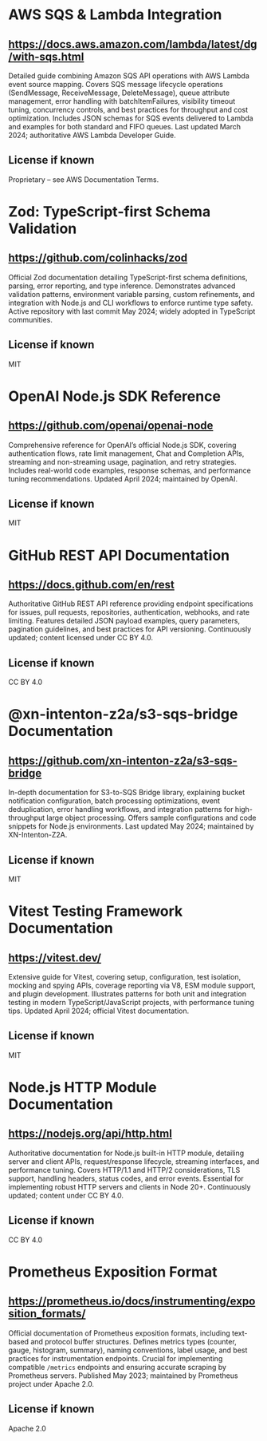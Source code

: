 # AWS SQS & Lambda Integration

## https://docs.aws.amazon.com/lambda/latest/dg/with-sqs.html

Detailed guide combining Amazon SQS API operations with AWS Lambda event source mapping. Covers SQS message lifecycle operations (SendMessage, ReceiveMessage, DeleteMessage), queue attribute management, error handling with batchItemFailures, visibility timeout tuning, concurrency controls, and best practices for throughput and cost optimization. Includes JSON schemas for SQS events delivered to Lambda and examples for both standard and FIFO queues. Last updated March 2024; authoritative AWS Lambda Developer Guide.

## License if known

Proprietary – see AWS Documentation Terms.

# Zod: TypeScript-first Schema Validation

## https://github.com/colinhacks/zod

Official Zod documentation detailing TypeScript-first schema definitions, parsing, error reporting, and type inference. Demonstrates advanced validation patterns, environment variable parsing, custom refinements, and integration with Node.js and CLI workflows to enforce runtime type safety. Active repository with last commit May 2024; widely adopted in TypeScript communities.

## License if known

MIT

# OpenAI Node.js SDK Reference

## https://github.com/openai/openai-node

Comprehensive reference for OpenAI’s official Node.js SDK, covering authentication flows, rate limit management, Chat and Completion APIs, streaming and non-streaming usage, pagination, and retry strategies. Includes real-world code examples, response schemas, and performance tuning recommendations. Updated April 2024; maintained by OpenAI.

## License if known

MIT

# GitHub REST API Documentation

## https://docs.github.com/en/rest

Authoritative GitHub REST API reference providing endpoint specifications for issues, pull requests, repositories, authentication, webhooks, and rate limiting. Features detailed JSON payload examples, query parameters, pagination guidelines, and best practices for API versioning. Continuously updated; content licensed under CC BY 4.0.

## License if known

CC BY 4.0

# @xn-intenton-z2a/s3-sqs-bridge Documentation

## https://github.com/xn-intenton-z2a/s3-sqs-bridge

In-depth documentation for S3-to-SQS Bridge library, explaining bucket notification configuration, batch processing optimizations, event deduplication, error handling workflows, and integration patterns for high-throughput large object processing. Offers sample configurations and code snippets for Node.js environments. Last updated May 2024; maintained by XN-Intenton-Z2A.

## License if known

MIT

# Vitest Testing Framework Documentation

## https://vitest.dev/

Extensive guide for Vitest, covering setup, configuration, test isolation, mocking and spying APIs, coverage reporting via V8, ESM module support, and plugin development. Illustrates patterns for both unit and integration testing in modern TypeScript/JavaScript projects, with performance tuning tips. Updated April 2024; official Vitest documentation.

## License if known

MIT

# Node.js HTTP Module Documentation

## https://nodejs.org/api/http.html

Authoritative documentation for Node.js built-in HTTP module, detailing server and client APIs, request/response lifecycle, streaming interfaces, and performance tuning. Covers HTTP/1.1 and HTTP/2 considerations, TLS support, handling headers, status codes, and error events. Essential for implementing robust HTTP servers and clients in Node 20+. Continuously updated; content under CC BY 4.0.

## License if known

CC BY 4.0

# Prometheus Exposition Format

## https://prometheus.io/docs/instrumenting/exposition_formats/

Official documentation of Prometheus exposition formats, including text-based and protocol buffer structures. Defines metrics types (counter, gauge, histogram, summary), naming conventions, label usage, and best practices for instrumentation endpoints. Crucial for implementing compatible `/metrics` endpoints and ensuring accurate scraping by Prometheus servers. Published May 2023; maintained by Prometheus project under Apache 2.0.

## License if known

Apache 2.0